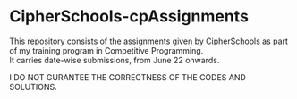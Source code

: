 # CipherSchools-cpAssignments
This repository consists of the assignments given by CipherSchools as part of my training program in Competitive Programming.  
It carries date-wise submissions, from June 22 onwards.

I DO NOT GURANTEE THE CORRECTNESS OF THE CODES AND SOLUTIONS.
